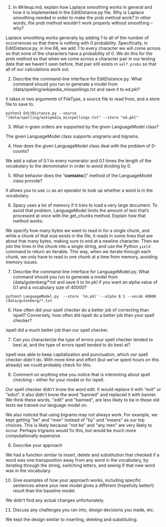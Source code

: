 1. In Writeup.md, explain how Laplace smoothing works in general and how it is implemented in the EditDistance.py file. Why is Laplace smoothing needed in order to make the prob method work? In other words, the prob method wouldn’t work properly without smoothing – why?

Laplace smoothing works generally by adding 1 to all of the number of occurrences so that there is nothing with 0 probability. Specifically, in EditDistance.py, in line 68, we add .1 to every character we will come across so that none of the characters have a probability of 0. We do this for the prob method so that when we come across a character pair in our testing data that we haven't seen before, that pair still exists in `self.probs` so that all of our calculations work out. 

2. Describe the command-line interface for EditDistance.py. What command should you run to generate a model from /data/spelling/wikipedia_misspellings.txt and save it to ed.pkl?

It takes in two arguments of FileType, a source file to read from, and a store file to save to.

```python3 EditDistance.py --source "/data/spelling/wikipedia_misspellings.txt" --store "ed.pkl"```

3. What n-gram orders are supported by the given LanguageModel class?

The given LanguageModel class supports unigrams and bigrams.

4. How does the given LanguageModel class deal with the problem of 0-counts?

We add a value of 0.1 to every numerator and 0.1 times the length of the vocabulary to the denominator in order to avoid dividing by 0. 

5. What behavior does the “__contains__()” method of the LanguageModel class provide?

It allows you to use `in` as an operator to look up whether a word is in the vocabulary. 

6. Spacy uses a lot of memory if it tries to load a very large document. To avoid that problem, LanguageModel limits the amount of text that’s processed at once with the get_chunks method. Explain how that method works.

We specify how many bytes we want to read in for a single chunk, and while a chunk of that size exists in the file, it reads in some lines that are about that many bytes, making sure to end at a newline character. Then we join the lines in the chunk into a single string, and use the Python `yield` command to return an iterable. This way, when we iterate through each chunk, we only have to read in one chunk at a time from memory, avoiding memory issues.

7. Describe the command-line interface for LanguageModel.py. What command should you run to generate a model from /data/gutenberg/*.txt and save it to lm.pkl if you want an alpha value of 0.1 and a vocabulary size of 40000?

```python3 LanguageModel.py  --store 'lm.pkl' --alpha 0.1 --vocab 40000 /data/gutenberg/*.txt```

6. How often did your spell checker do a better job of correcting than ispell? Conversely, how often did ispell do a better job than your spell checker?

ispell did a much better job than our spell checker. 

7. Can you characterize the type of errors your spell checker tended to best at, and the type of errors ispell tended to do best at?

ispell was able to keep capitalization and punctuation, which our spell checker didn't do. With more time and effort (but we've spent hours on this already) we could probably check for this.  

8. Comment on anything else you notice that is interesting about spell checking – either for your model or for ispell.

Our spell checker didn't know the word edit. It would replace it with "exit" or "edict". It also didn't know the word "banned" and replaced it with banner. We think these words, "edit" and "banned", are less likely to be in these old texts we trained our language model on. 

We also noticed that using bigrams may not always work. For example, we kept getting "be" and "men" instead of "by" and "means" as our top choices. This is likely because "not be" and "any men" are very likely to occur. Perhaps trigrams would fix this, but would be much more computationally expensive. 


9. Describe your approach

We had a function similar to insert, delete and substitution that checked if a word was one transposition away from any word in the vocabulary, by iterating through the string, switching letters, and seeing if that new word was in the vocabulary. 

10. Give examples of how your approach works, including specific sentences where your new model gives a different (hopefully better!) result than the baseline model.

We didn't find any actual changes unfortunately. 

11. Discuss any challenges you ran into, design decisions you made, etc.

We kept the design similar to inserting, deleting and substituting. 
